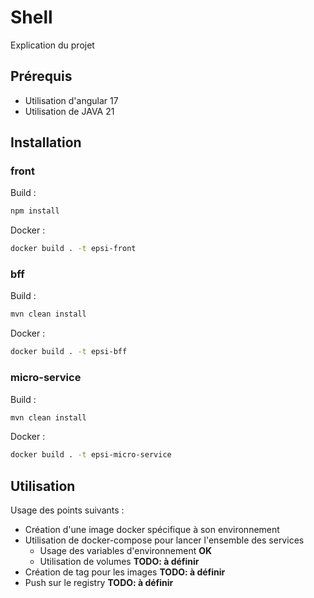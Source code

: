 # Shell

Explication du projet

## Prérequis

- Utilisation d'angular 17
- Utilisation de JAVA 21

## Installation

### front

Build :

```bash
npm install
```

Docker :

```bash
docker build . -t epsi-front
```

### bff

Build :

```bash
mvn clean install
```

Docker :

```bash
docker build . -t epsi-bff
```

### micro-service

Build :

```bash
mvn clean install
```

Docker :

```bash
docker build . -t epsi-micro-service
```

## Utilisation

Usage des points suivants :

- Création d'une image docker spécifique à son environnement
- Utilisation de docker-compose pour lancer l'ensemble des services
  - Usage des variables d'environnement **OK**
  - Utilisation de volumes **TODO: à définir**
- Création de tag pour les images **TODO: à définir**
- Push sur le registry **TODO: à définir**
